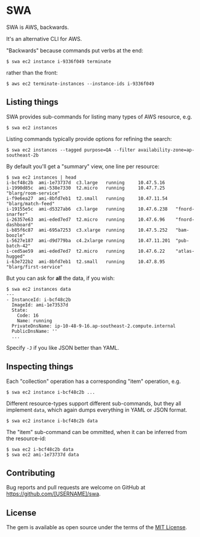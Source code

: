 # SWA

SWA is AWS, backwards.

It's an alternative CLI for AWS.

"Backwards" because commands put verbs at the end:

    $ swa ec2 instance i-9336f049 terminate

rather than the front:

    $ aws ec2 terminate-instances --instance-ids i-9336f049

## Listing things

SWA provides sub-commands for listing many types of AWS resource, e.g.

    $ swa ec2 instances

Listing commands typically provide options for refining the search:

    $ swa ec2 instances --tagged purpose=QA --filter availability-zone=ap-southeast-2b

By default you'll get a "summary" view, one line per resource:

    $ swa ec2 instances | head
    i-bcf48c2b  ami-1e73737d  c3.large   running     10.47.5.16    
    i-1990d85c  ami-538e7330  t2.micro   running     10.47.7.25    "blarg/room-service"
    i-f9e6ea27  ami-8bfd7eb1  t2.small   running     10.47.11.54   "blarg/match-feed"
    i-19155e5c  ami-d5327ab6  c3.large   running     10.47.6.238   "fnord-snarfer"
    i-26357e63  ami-eded7ed7  t2.micro   running     10.47.6.96    "fnord-dashboard"
    i-b85f6c87  ami-695a7253  c3.xlarge  running     10.47.5.252   "bam-boozle"
    i-5627e187  ami-d9d779ba  c4.2xlarge running     10.47.11.201  "pub-batch-42"
    i-ced5ae59  ami-eded7ed7  t2.micro   running     10.47.6.22    "atlas-hugged"
    i-63e722b2  ami-8bfd7eb1  t2.small   running     10.47.8.95    "blarg/first-service"

But you can ask for **all** the data, if you wish:

    $ swa ec2 instances data
    ---
    - InstanceId: i-bcf48c2b
      ImageId: ami-1e73537d
      State:
        Code: 16
        Name: running
      PrivateDnsName: ip-10-48-9-16.ap-southeast-2.compute.internal
      PublicDnsName: ''
      ...

Specify `-J` if you like JSON better than YAML.

## Inspecting things

Each "collection" operation has a corresponding "item" operation, e.g.

    $ swa ec2 instance i-bcf48c2b ...

Different resource-types support different sub-commands, but they all implement `data`, which again dumps everything in YAML or JSON format.

    $ swa ec2 instance i-bcf48c2b data

The "item" sub-command can be ommitted, when it can be inferred from the resource-id:

    $ swa ec2 i-bcf48c2b data
    $ swa ec2 ami-1e73737d data

## Contributing

Bug reports and pull requests are welcome on GitHub at https://github.com/[USERNAME]/swa.

## License

The gem is available as open source under the terms of the [MIT License](http://opensource.org/licenses/MIT).

